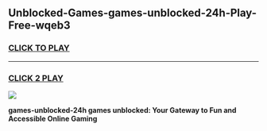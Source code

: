 
## Unblocked-Games-games-unblocked-24h-Play-Free-wqeb3
<h3>
<a href="https://premium76.site?title=games-unblocked-24h&ref=20A">CLICK TO PLAY</a></h3>
<hr>

<h3>
<a href="https://premium76.site?title=games-unblocked-24h&ref=20A">CLICK 2 PLAY</a>
  
</h3>

<a href="https://premium76.site?title=games-unblocked-24h&ref=20A"><img src="https://clearcache.store/games.png"></a>


**games-unblocked-24h games unblocked: Your Gateway to Fun and Accessible Online Gaming**
